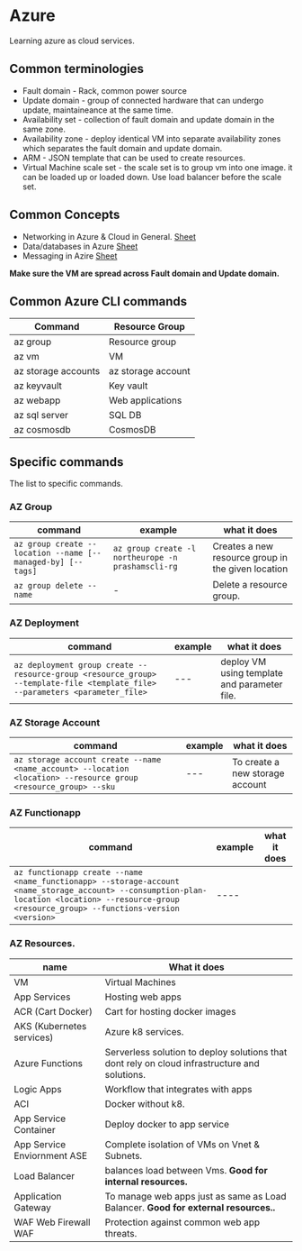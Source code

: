 # Azure 

Learning azure as cloud services.

## Common terminologies

* Fault domain - Rack, common power source
* Update domain - group of connected hardware that can undergo update, maintaineance at the same time.
* Availability set - collection of fault domain and update domain in the same zone.
* Availability zone - deploy identical VM into separate availability zones which separates the fault domain and update domain.
* ARM - JSON template that can be used to create resources. 
* Virtual Machine scale set - the scale set is to group vm into one image. it can be loaded up or loaded down. Use load balancer before the scale set.

## Common Concepts

* Networking in Azure & Cloud in General. [Sheet](az-network.md)
* Data/databases in Azure [Sheet](az-data.md)
* Messaging in Azire [Sheet](az-messaging.md)

**Make sure the VM are spread across Fault domain and Update domain.**


## Common Azure CLI commands

|Command | Resource Group |
| ----- | ----- |
| az group | Resource group |
| az vm | VM |
| az storage accounts | az storage account |
| az keyvault | Key vault |
| az webapp | Web applications |
| az sql server | SQL DB |
| az cosmosdb | CosmosDB |


## Specific commands

The list to specific commands.

### AZ Group

| command | example | what it does |
| ----- | ----- | ----- |
| `az group create --location --name [--managed-by] [--tags]` | `az group create -l northeurope -n prashamscli-rg` | Creates a new resource group in the given location |
| `az group delete --name` | - | Delete a resource group.|

### AZ Deployment

| command | example | what it does |
| ----- | ----- | ----- |
|`az deployment group create --resource-group <resource_group> --template-file <template_file> --parameters <parameter_file>`| --- | deploy VM using template and parameter file. 

### AZ Storage Account

|command | example | what it does |
| ---- | ---- | ---- |
|`az storage account create --name <name_account> --location <location> --resource group <resource_group> --sku `| --- | To create a new storage account |

### AZ Functionapp

command | example | what it does |
| ---- | ---- | ---- |
|`az functionapp create --name <name_functionapp> --storage-account <name_storage_account> --consumption-plan-location <location> --resource-group <resource_group> --functions-version <version>` | ----| 

### AZ Resources.

| name | What it does |
| ---- | ----- |
| VM | Virtual Machines |
| App Services | Hosting web apps |
| ACR (Cart Docker) | Cart for hosting docker images |
| AKS (Kubernetes services) | Azure k8 services. |
| Azure Functions | Serverless solution to deploy solutions that dont rely on cloud infrastructure and solutions.|
| Logic Apps | Workflow that integrates with apps |
| ACI | Docker without k8.
| App Service Container | Deploy docker to app service |
| App Service Enviornment ASE | Complete isolation of VMs on Vnet & Subnets.|
| Load Balancer | balances load between Vms. **Good for internal resources.**|
| Application Gateway | To manage web apps just as same as Load Balancer. **Good for external resources..** |
| WAF Web Firewall WAF | Protection against common web app threats. |

